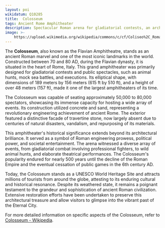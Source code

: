 ```yaml
---
layout: poi
wikidatum: Q10285
title:  Colosseum
tags: Ancient Rome Amphitheater
description: Spectacular Roman arena for gladiatorial contests, an architectural masterpiece.
image: >-
    https://upload.wikimedia.org/wikipedia/commons/c/cf/Coliseo%2C_Roma%2C_Italia%2C_2022-09-15%2C_DD_96.jpg
---
```

<p>The <strong>Colosseum</strong>, also known as the Flavian Amphitheatre, stands as an ancient Roman marvel and one of the most iconic landmarks in the world. Constructed between 70 and 80 AD, during the Flavian dynasty, it is situated in the heart of Rome, Italy. This grand amphitheater was primarily designed for gladiatorial contests and public spectacles, such as animal hunts, mock sea battles, and executions. Its elliptical shape, with dimensions of 189 meters by 156 meters (615 ft by 510 ft), and a height of over 48 meters (157 ft), made it one of the largest amphitheaters of its time.</p>

<p>The Colosseum was capable of seating approximately 50,000 to 80,000 spectators, showcasing its immense capacity for hosting a wide array of events. Its construction utilized concrete and sand, representing a revolutionary engineering achievement of ancient Rome. The exterior featured a distinctive facade of travertine stone, now largely absent due to centuries of natural disasters, vandalism, and repurposing of its materials.</p>

<p>This amphitheater's historical significance extends beyond its architectural brilliance. It served as a symbol of Roman engineering prowess, political power, and societal entertainment. The arena witnessed a diverse array of events, from gladiatorial combat involving professional fighters, to wild animal hunts, and elaborate theatrical performances. The Colosseum's popularity endured for nearly 500 years until the decline of the Roman Empire and the eventual cessation of public games in the 6th century AD.</p>

<p>Today, the Colosseum stands as a UNESCO World Heritage Site and attracts millions of tourists from around the globe, attesting to its enduring cultural and historical resonance. Despite its weathered state, it remains a poignant testament to the grandeur and sophistication of ancient Roman civilization. Extensive restoration efforts have been undertaken to preserve this architectural treasure and allow visitors to glimpse into the vibrant past of the Eternal City.</p>

<p>For more detailed information on specific aspects of the Colosseum, refer to <a href="https://en.wikipedia.org/wiki/Colosseum">Colosseum - Wikipedia</a>.</p>

